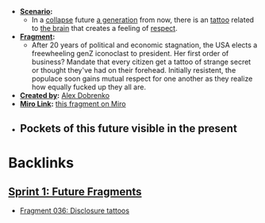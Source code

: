 - **[Scenario](<Scenario.md>):** 
    - In a [collapse](<collapse.md>) future [a generation](<a generation.md>) from now, there is an [tattoo](<tattoo.md>) related to [the brain](<the brain.md>) that creates a feeling of [respect](<respect.md>).
- **[Fragment](<Fragment.md>):** 
    - After 20 years of political and economic stagnation, the USA elects a freewheeling genZ iconoclast to president. Her first order of business? Mandate that every citizen get a tattoo of strange secret or thought they've had on their forehead. Initially resistent, the populace soon gains mutual respect for one another as they realize how equally fucked up they all are.
- **[Created by](<Created by.md>):** [Alex Dobrenko](<Alex Dobrenko.md>)
- **[Miro Link](<Miro Link.md>):** [this fragment on Miro](https://miro.com/app/board/o9J_kpEmVVk=/?moveToWidget=3074457348942644220&cot=11)
- **Pockets of this future visible in the present**
    - 

# Backlinks
## [Sprint 1: Future Fragments](<Sprint 1: Future Fragments.md>)
- [Fragment 036: Disclosure tattoos](<Fragment 036: Disclosure tattoos.md>)

